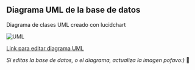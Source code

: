 ## Diagrama UML de la base de datos 

Diagrama de clases UML creado con lucidchart

![UML](https://github.com/mucinoab/InternAuro/blob/main/database/UML.png)

[Link para editar diagrama UML](https://lucid.app/lucidchart/invitations/accept/inv_5f529e6b-300e-4a0a-b139-f4d132b17f81?viewport_loc=-285%2C58%2C1789%2C924%2C0_0)

_Si editas la base de datos, o el diagrama, actualiza la imagen pofavo:)_
:space_invader:
